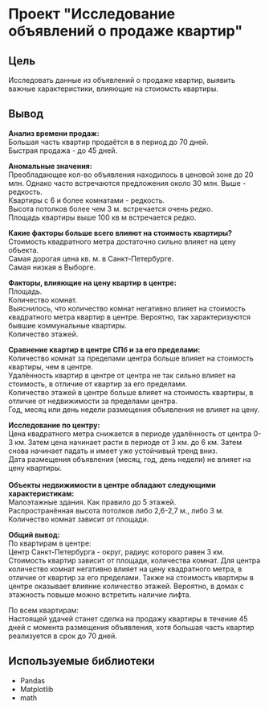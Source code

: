 # Проект "Исследование объявлений о продаже квартир"


## Цель
Исследовать данные из объявлений о продаже квартир, выявить важные характеристики, влияющие на стоиомсть квартиры.  

## Вывод
**Анализ времени продаж:**<br>
Большая часть квартир продаётся в в период до 70 дней.<br>
Быстрая продажа - до 45 дней.<br>

**Аномальные значения:**<br>
Преобладающее кол-во объявления находилось в ценовой зоне до 20 млн. Однако часто встречаются предложения около 30 млн. Выше - редкость.<br>
Квартиры с 6 и более комнатами - редкость.<br>
Высота потолков более чем 3 м. встречается очень редко.<br>
Площадь квартиры выше 100 кв м встречается редко.<br>

**Какие факторы больше всего влияют на стоимость квартиры?**<br>
Стоимость квадратного метра достаточно сильно влияет на цену объекта.<br>
Самая дорогая цена кв. м. в Санкт-Петербурге.<br>
Самая низкая в Выборге.<br>

**Факторы, влияющие на цену квартир в центре:**<br>
Площадь.<br>
Количество комнат.<br>
Выяснилось, что количество комнат негативно влияет на стоимость квадратного метра квартир в центре. Вероятно, так характеризуются бывшие коммунальные квартиры.<br>
Количество этажей.<br>

**Сравнение квартир в центре СПб и за его пределами:**<br>
Количество комнат за пределами центра больше влияет на стоимость квартиры, чем в центре.<br>
Удалённость квартир в центре от центра не так сильно влияет на стоимость, в отличие от квартир за его пределами.<br>
Количество этажей в центре больше влияет на стоимость квартиры, в отличие от недвижимости за пределами центра.<br>
Год, месяц или день недели размещения объявления не влияет на цену.<br>

**Исследование по центру:**<br>
Цена квадратного метра снижается в периоде удалённость от центра 0-3 км. Затем цена начинает расти в периоде от 3 км. до 6 км. Затем снова начинает падать и имеет уже устойчивый тренд вниз.<br>
Дата размещения объявления (месяц, год, день недели) не влияет на цену квартиры.<br>
<br>
**Объекты недвижимости в центре обладают следующими характеристикам:**<br>
Малоэтажные здания. Как правило до 5 этажей. <br>
Распространённая высота потолков либо 2,6-2,7 м., либо 3 м.<br>
Количество комнат зависит от площади.<br>

**Общий вывод:**<br>
По квартирам в центре:<br>
Центр Санкт-Петербурга - округ, радиус которого равен 3 км. Стоимость квартир зависит от площади, количества комнат. Для центра количество комнат негативно влияет на цену квадратного метра, в отличие от квартир за его пределами. Также на стоимость квартиры в центре оказывает влияние количество этажей. Вероятно, в домах с этажность повыше можно встретить наличие лифта.

По всем квартирам:<br>
Настоящей удачей станет сделка на продажу квартиры в течение 45 дней с момента размещения объявления, хотя большая часть квартир реализуется в срок до 70 дней.  
  
## Используемые библиотеки
- Pandas
- Matplotlib
- math
